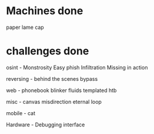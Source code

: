 # Machines done

paper
lame
cap

# challenges done

osint - 
    Monstrosity
    Easy phish
    Infiltration
    Missing in action
    
reversing - 
    behind the scenes
    bypass

web -
    phonebook 
    blinker fluids
    templated htb

misc -
    canvas
    misdirection
    eternal loop

mobile -
    cat

Hardware -
    Debugging interface